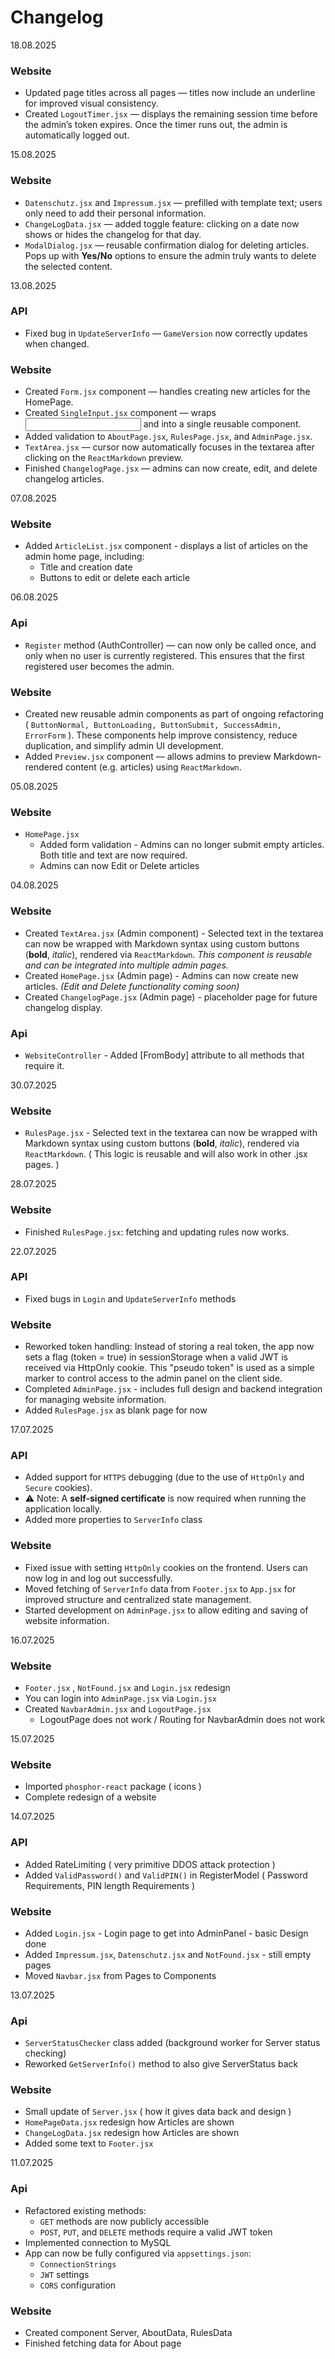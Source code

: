# Changelog

18.08.2025
### Website
- Updated page titles across all pages — titles now include an underline for improved visual consistency.
- Created `LogoutTimer.jsx` — displays the remaining session time before the admin’s token expires. Once the timer runs out, the admin is automatically logged out.

15.08.2025
### Website
- `Datenschutz.jsx` and `Impressum.jsx` — prefilled with template text; users only need to add their personal information.
- `ChangeLogData.jsx` — added toggle feature: clicking on a date now shows or hides the changelog for that day.
- `ModalDialog.jsx` — reusable confirmation dialog for deleting articles. Pops up with **Yes/No** options to ensure the admin truly wants to delete the selected content.

13.08.2025
### API
- Fixed bug in `UpdateServerInfo` — `GameVersion` now correctly updates when changed.

### Website
- Created `Form.jsx` component — handles creating new articles for the HomePage.
- Created `SingleInput.jsx` component — wraps <input> and <label> into a single reusable component.
- Added validation to `AboutPage.jsx`, `RulesPage.jsx`, and `AdminPage.jsx`.
- `TextArea.jsx` — cursor now automatically focuses in the textarea after clicking on the `ReactMarkdown` preview.
- Finished `ChangelogPage.jsx` — admins can now create, edit, and delete changelog articles.

07.08.2025
### Website
- Added `ArticleList.jsx` component - displays a list of articles on the admin home page, including:
  - Title and creation date
  - Buttons to edit or delete each article

06.08.2025
### Api
- `Register` method (AuthController) — can now only be called once, and only when no user is currently registered.
This ensures that the first registered user becomes the admin.

### Website
- Created new reusable admin components as part of ongoing refactoring ( `ButtonNormal, ButtonLoading, ButtonSubmit, SuccessAdmin, ErrorForm` ). These components help improve consistency, reduce duplication, and simplify admin UI development.
- Added `Preview.jsx` component — allows admins to preview Markdown-rendered content (e.g. articles) using `ReactMarkdown`.

05.08.2025
### Website
- `HomePage.jsx`
  - Added form validation - Admins can no longer submit empty articles. Both title and text are now required.
  - Admins can now Edit or Delete articles

04.08.2025
### Website
- Created `TextArea.jsx` (Admin component) - Selected text in the textarea can now be wrapped with Markdown syntax using custom buttons (**bold**, _italic_), rendered via `ReactMarkdown`. *This component is reusable and can be integrated into multiple admin pages.*
- Created `HomePage.jsx` (Admin page) - Admins can now create new articles. *(Edit and Delete functionality coming soon)*
- Created `ChangelogPage.jsx` (Admin page) - placeholder page for future changelog display.

### Api
- `WebsiteController` - Added [FromBody] attribute to all methods that require it.
  
30.07.2025
### Website
- `RulesPage.jsx` - Selected text in the textarea can now be wrapped with Markdown syntax using custom buttons (**bold**, _italic_), rendered via `ReactMarkdown`. ( This logic is reusable and will also work in other .jsx pages. )

28.07.2025
### Website
- Finished `RulesPage.jsx`: fetching and updating rules now works.

22.07.2025
### API
- Fixed bugs in `Login` and `UpdateServerInfo` methods

### Website
- Reworked token handling: Instead of storing a real token, the app now sets a flag (token = true) in sessionStorage when a valid JWT is received via HttpOnly cookie. This "pseudo token" is used as a simple marker to control access to the admin panel on the client side.
- Completed `AdminPage.jsx` - includes full design and backend integration for managing website information.
- Added `RulesPage.jsx` as blank page for now

17.07.2025
### API
- Added support for `HTTPS` debugging (due to the use of `HttpOnly` and `Secure` cookies).
- ⚠️ Note: A **self-signed certificate** is now required when running the application locally.
- Added more properties to `ServerInfo` class 

### Website
- Fixed issue with setting `HttpOnly` cookies on the frontend. Users can now log in and log out successfully.
- Moved fetching of `ServerInfo` data from `Footer.jsx` to `App.jsx` for improved structure and centralized state management.
- Started development on `AdminPage.jsx` to allow editing and saving of website information.

16.07.2025
### Website
- `Footer.jsx` , `NotFound.jsx` and `Login.jsx` redesign
- You can login into `AdminPage.jsx` via `Login.jsx`
- Created `NavbarAdmin.jsx` and `LogoutPage.jsx`
  - LogoutPage does not work / Routing for NavbarAdmin does not work

15.07.2025
### Website
- Imported `phosphor-react` package ( icons )
- Complete redesign of a website

14.07.2025
### API
- Added RateLimiting ( very primitive DDOS attack protection )
- Added `ValidPassword()` and `ValidPIN()` in RegisterModel ( Password Requirements, PIN length Requirements )

### Website
- Added `Login.jsx` - Login page to get into AdminPanel - basic Design done
- Added `Impressum.jsx`, `Datenschutz.jsx` and `NotFound.jsx` - still empty pages
- Moved `Navbar.jsx` from Pages to Components

13.07.2025
### Api
- `ServerStatusChecker` class added (background worker for Server status checking)
- Reworked `GetServerInfo()` method to also give ServerStatus back

### Website
- Small update of `Server.jsx` ( how it gives data back and design )
- `HomePageData.jsx` redesign how Articles are shown
- `ChangeLogData.jsx` redesign how Articles are shown
- Added some text to `Footer.jsx`

11.07.2025
### Api
- Refactored existing methods:
  - `GET` methods are now publicly accessible
  - `POST`, `PUT`, and `DELETE` methods require a valid JWT token
- Implemented connection to MySQL
- App can now be fully configured via `appsettings.json`:
  - `ConnectionStrings`
  - `JWT` settings
  - `CORS` configuration
    
### Website
-  Created component Server, AboutData, RulesData
-  Finished fetching data for About page

